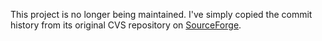 This project is no longer being maintained. I've simply copied the commit history from its original CVS repository on [SourceForge](https://sourceforge.net/projects/oomon/).

